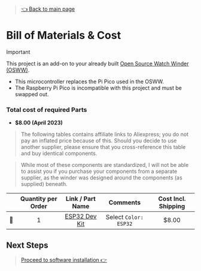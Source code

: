 > [👈 Back to main page](../README.md)

# Bill of Materials & Cost

> [!IMPORTANT]
> This project is an add-on to your already built [Open Source Watch Winder (OSWW)](https://github.com/mwood77/osww). 

- This microcontroller replaces the Pi Pico used in the OSWW.
- The Raspberry Pi Pico is incompatible with this project and must be swapped out.


### Total cost of required Parts
- **$8.00 (April 2023)**

> The following tables contains affiliate links to Aliexpress; you do not pay an inflated price because of this. Should you decide to use another supplier, please ensure that you cross-reference this table and buy identical components.

> While most of these components are standardized, I will not be able to assist you if you purchase your components from a separate supplier, as the winder was designed around the components (as supplied) beneath.

|     |  Quantity per Order | Link / Part Name                                                             |  Comments                                              |  Cost Incl. Shipping |
| :-: | :------------: | :-------------------------------------------------------------------------------: | :-------------------------------------------------------------------: |:-----:|
| 🔲 | 1               | [ESP32 Dev Kit](https://s.click.aliexpress.com/e/_Derbd5r)                        | Select `Color: ESP32`                                           | $8.00 |


## Next Steps
> [Proceed to software installation 👉](./install-software.md)

